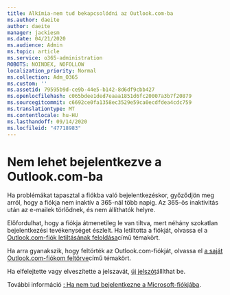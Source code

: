 ```yaml
---
title: Alkímia-nem tud bekapcsolódni az Outlook.com-ba
ms.author: daeite
author: daeite
manager: jackiesm
ms.date: 04/21/2020
ms.audience: Admin
ms.topic: article
ms.service: o365-administration
ROBOTS: NOINDEX, NOFOLLOW
localization_priority: Normal
ms.collection: Adm_O365
ms.custom: ''
ms.assetid: 79595b9d-ce9b-44e5-b142-8d6df9cbb427
ms.openlocfilehash: c065bdee1ded7eaaa1851d6fc20007a3b7f20879
ms.sourcegitcommit: c6692ce0fa1358ec3529e59ca0ecdfdea4cdc759
ms.translationtype: MT
ms.contentlocale: hu-HU
ms.lasthandoff: 09/14/2020
ms.locfileid: "47718983"
---
```

# <a name="cant-sign-in-to-outlookcom"></a>Nem lehet bejelentkezve a Outlook.com-ba

Ha problémákat tapasztal a fiókba való bejelentkezéskor, győződjön meg arról, hogy a fiókja nem inaktív a 365-nál több napig. Az 365-ös inaktivitás után az e-mailek törlődnek, és nem állíthatók helyre.
  
Előfordulhat, hogy a fiókja átmenetileg le van tiltva, mert néhány szokatlan bejelentkezési tevékenységet észlelt. Ha letiltotta a fiókját, olvassa el a [Outlook.com-fiók letiltásának feloldása](https://support.office.com/article/f4ad2701-d166-4d8b-8a6a-9af2a1f8a4c4.aspx)című témakört. 
  
Ha arra gyanakszik, hogy feltörték az Outlook.com-fiókját, olvassa el [a saját Outlook.com-fiókom feltörve](https://support.office.com/article/35993ac5-ac2f-494e-aacb-5232dda453d8.aspx)című témakört.
  
Ha elfelejtette vagy elveszítette a jelszavát, [új jelszót](https://go.microsoft.com/fwlink/p/?LinkID=242804)állíthat be.
  
További információ [: Ha nem tud bejelentkezne a Microsoft-fiókjába](https://go.microsoft.com/fwlink/p/?linkid=837479).
  

